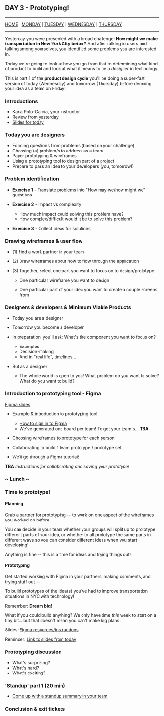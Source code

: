 ## DAY 3 - Prototyping!

---

[HOME](https://witny-summer-guild-2018.github.io/) |
[MONDAY](https://witny-summer-guild-2018.github.io/monday) |
[TUESDAY](https://witny-summer-guild-2018.github.io/tuesday) |
[WEDNESDAY](https://witny-summer-guild-2018.github.io/wednesday) |
[THURSDAY](https://witny-summer-guild-2018.github.io/thursday)

---

Yesterday you were presented with a broad challenge: **How might we make transportation in New York City better?** And after talking to users and talking among yourselves, you identified some problems you are interested in.

Today we're going to look at how you go from that to determining what kind of product to build and look at what it means to be a *designer* in technology.

This is part 1 of the **product design cycle** you'll be doing a super-fast version of today (Wednesday) and tomorrow (Thursday) before demoing your idea as a team on Friday!

### Introductions

* Karla Polo-Garcia, your instructor
* Review from yesterday
* [Slides for today](slides_link_tbd.md)

### Today you are designers

* Forming questions from problems (based on your challenge)
* Choosing (a) problem/s to address as a team
* Paper prototyping & wireframes
* Using a prototyping tool to design part of a project
* Prepare to pass an idea to your developers (you, tomorrow!)

### Problem identification

* **Exercise 1** - Translate problems into "How may we/how might we" questions

* **Exercise 2** - Impact vs complexity

    * How much impact could solving this problem have?
    * How complex/difficult would it be to solve this problem?

* **Exercise 3** - Collect ideas for solutions

### Drawing wireframes & user flow

* (1) Find a work partner in your team

* (2) Draw wireframes about how to flow through the application

* (3) Together, select one part you want to focus on to design/prototype

  * One particular wireframe you want to design

  * One particular part of your idea you want to create a couple screens from

### Designers & developers & Minimum Viable Products

* Today you are a designer
* Tomorrow you become a developer

* In preparation, you'll ask: What's the component you want to focus on?
  * Examples
  * Decision-making
  * And in "real life", timelines...

* But as a designer
  * The whole world is open to you! What problem do you want to solve? What do you want to build?

### Introduction to prototyping tool - Figma

[Figma slides](figma_slides_link.md)

  * Example & introduction to prototyping tool

    * [How to sign in to Figma](figma.md)
    * We've generated one board per team! To get your team's... **TBA**

  * Choosing wireframes to prototype for each person

  * Collaborating to build 1 team prototype / prototype set

  * We'll go through a Figma tutorial!

**TBA** *Instructions for collaborating and saving your prototype!*

### ~ Lunch ~

### Time to prototype!

#### Planning

Grab a partner for prototyping -- to work on one aspect of the wireframes you worked on before.

You can decide in your team whether your groups will split up to prototype different parts of your idea, or whether to all prototype the same parts in different ways so you can consider different ideas when you start developing!

Anything is fine -- this is a time for ideas and trying things out!

#### Prototyping

Get started working with Figma in your partners, making comments, and trying stuff out --

To build prototypes of the idea(s) you've had to improve transportation situations in NYC with technology!

Remember: **Dream big!**

What if you could build anything? We only have time *this* week to start on a tiny bit... but that doesn't mean you can't make big plans.

Slides: [Figma resources/instructions](figma_slides_link.md)

Reminder: [Link to slides from today](slides_link_tbd.md)

### Prototyping discussion

* What's surprising?
* What's hard?
* What's exciting?

### 'Standup' part 1 (20 min)

* [Come up with a standup summary in your team](day_3_exercise_7.md)

### Conclusion & exit tickets
